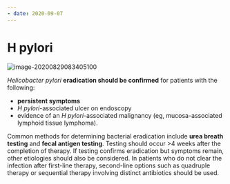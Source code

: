 ```yaml
---
- date: 2020-09-07
---
```


# H pylori

<!-- H pylori dx, treatment, confirmation of eradication -->

![image-20200829083405100](https://photos.thisispiggy.com/file/wikiFiles/image-20200829083405100.png)

_Helicobacter pylori_ **eradication should be confirmed** for patients with the following:

- **persistent symptoms**
- _H pylori_-associated ulcer on endoscopy
- evidence of an _H pylori_-associated malignancy (eg, mucosa-associated lymphoid tissue lymphoma).

Common methods for determining bacterial eradication include **urea breath testing** and **fecal antigen testing**.  Testing should occur >4 weeks after the completion of therapy.  If testing confirms eradication but symptoms remain, other etiologies should also be considered.  In patients who do not clear the infection after first-line therapy, second-line options such as quadruple therapy or sequential therapy involving distinct antibiotics should be used.

